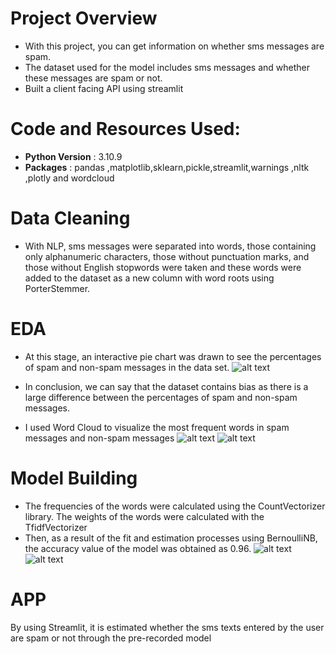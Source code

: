 # Project Overview
* With this project, you can get information on whether sms messages are spam.
* The dataset used for the model includes sms messages and whether these messages are spam or not.
* Built a client facing API using streamlit


# Code and Resources Used:
* **Python Version** : 3.10.9
* **Packages** : pandas ,matplotlib,sklearn,pickle,streamlit,warnings ,nltk ,plotly and wordcloud

# Data Cleaning
* With NLP, sms messages were separated into words, those containing only alphanumeric characters, those without punctuation marks, and those without English stopwords were taken and these words were added to the dataset as a new column with word roots using PorterStemmer.

# EDA
* At this stage, an interactive pie chart was drawn to see the percentages of spam and non-spam messages in the data set.
![alt text](https://github.com/gamzeaslan/spam_detection/blob/main/pie.png "Pie Graph")
* In conclusion, we can say that the dataset contains bias as there is a large difference between the percentages of spam and non-spam messages.

* I used Word Cloud to visualize the most frequent words in spam messages and non-spam messages
![alt text](https://github.com/gamzeaslan/spam_detection/blob/main/spam_wc.png "Spam WordCloud")
![alt text](https://github.com/gamzeaslan/spam_detection/blob/main/non_spam_wc.png "Non-Spam WordCloud")

# Model Building
* The frequencies of the words were calculated using the CountVectorizer library. The weights of the words were calculated with the TfidfVectorizer
* Then, as a result of the fit and estimation processes using BernoulliNB, the accuracy value of the model was obtained as 0.96.
![alt text](https://github.com/gamzeaslan/spam_detection/blob/main/classification_report.png "Classification Report")
![alt text](https://github.com/gamzeaslan/spam_detection/blob/main/confusion_matrix.png "Confusion Matrix")

# APP
By using Streamlit, it is estimated whether the sms texts entered by the user are spam or not through the pre-recorded model
